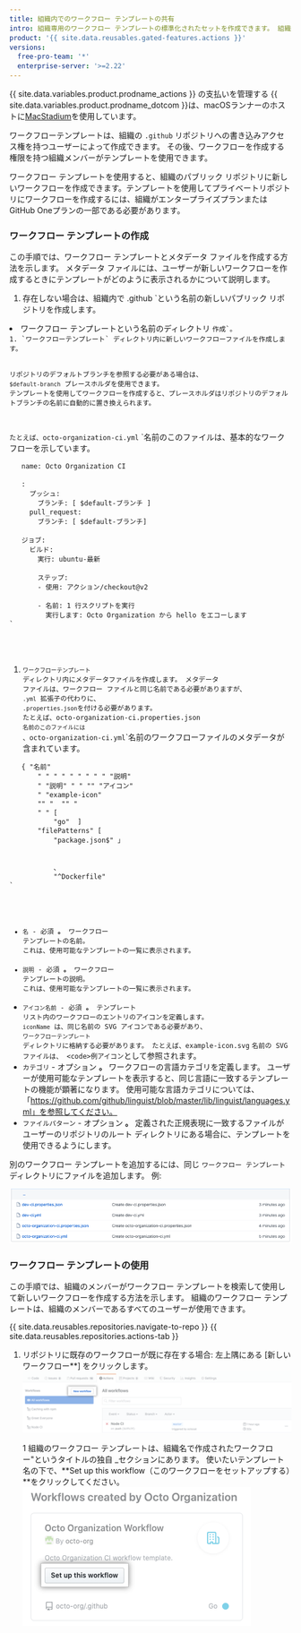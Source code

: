 ```yaml
---
title: 組織内でのワークフロー テンプレートの共有
intro: 組織専用のワークフロー テンプレートの標準化されたセットを作成できます。 組織のメンバーは、組織のリポジトリで新しいワークフローを作成するときに、テンプレートを使用できます。
product: '{{ site.data.reusables.gated-features.actions }}'
versions:
  free-pro-team: '*'
  enterprise-server: '>=2.22'
---
```


{{ site.data.variables.product.prodname_actions }} の支払いを管理する
{{ site.data.variables.product.prodname_dotcom }}は、macOSランナーのホストに[MacStadium](https://www.macstadium.com/)を使用しています。

ワークフローテンプレートは、組織の `.github` リポジトリへの書き込みアクセス権を持つユーザーによって作成できます。 その後、ワークフローを作成する権限を持つ組織メンバーがテンプレートを使用できます。

ワークフロー テンプレートを使用すると、組織のパブリック リポジトリに新しいワークフローを作成できます。テンプレートを使用してプライベートリポジトリにワークフローを作成するには、組織がエンタープライズプランまたはGitHub Oneプランの一部である必要があります。

### ワークフロー テンプレートの作成

この手順では、ワークフロー テンプレートとメタデータ ファイルを作成する方法を示します。 メタデータ ファイルには、ユーザーが新しいワークフローを作成するときにテンプレートがどのように表示されるかについて説明します。

1. 存在しない場合は、組織内で .github</code> `という名前の新しいパブリック リポジトリを作成します。</li>
<li>ワークフロー テンプレートという名前のディレクトリ <code>作成`。
1. `ワークフローテンプレート` ディレクトリ内に新しいワークフローファイルを作成します。

   リポジトリのデフォルトブランチを参照する必要がある場合は、 `$default-branch` プレースホルダを使用できます。 テンプレートを使用してワークフローを作成すると、プレースホルダはリポジトリのデフォルトブランチの名前に自動的に置き換えられます。

   たとえば、octo-organization-ci.yml</code> `名前のこのファイルは、基本的なワークフローを示しています。
<pre><code class="yaml">   name: Octo Organization CI

   :
     プッシュ:
       ブランチ: [ $default-ブランチ ]
     pull_request:
       ブランチ: [ $default-ブランチ]

   ジョブ:
     ビルド:
       実行: ubuntu-最新

       ステップ:
       - 使用: アクション/checkout@v2

       - 名前: 1 行スクリプトを実行
         実行します: Octo Organization から hello をエコーします
`</pre>
1. `ワークフローテンプレート` ディレクトリ内にメタデータファイルを作成します。 メタデータ ファイルは、ワークフロー ファイルと同じ名前である必要がありますが、 `.yml` 拡張子の代わりに、 `.properties.json`を付ける必要があります。 たとえば、octo-organization-ci.properties.json `名前のこのファイルには` 、octo-organization-ci.yml</code>`名前のワークフローファイルのメタデータが含まれています。
<pre><code class="yaml">   { "名前"
       " " " " " " " " " "説明"
       " "説明" " " "" "アイコン"
       " "example-icon"
       "" "  "" "
       " " [
           "go"  ]
       "filePatterns" [
           "package.json$" 」
   
       
           、
           "^Dockerfile"
`</pre>
   * `名` - 必須 **。** ワークフロー テンプレートの名前。 これは、使用可能なテンプレートの一覧に表示されます。
   * `説明` - 必須 **。** ワークフロー テンプレートの説明。 これは、使用可能なテンプレートの一覧に表示されます。
   * `アイコン名前` - 必須 **。** テンプレート リスト内のワークフローのエントリのアイコンを定義します。 `iconName` は、同じ名前の SVG アイコンである必要があり、 `ワークフローテンプレート` ディレクトリに格納する必要があります。 たとえば、example-icon.svg</code> `名前の SVG ファイルは、 <code>例アイコン`として参照されます。
   * `カテゴリ` - オプション **。** ワークフローの言語カテゴリを定義します。 ユーザーが使用可能なテンプレートを表示すると、同じ言語に一致するテンプレートの機能が顕著になります。 使用可能な言語カテゴリについては、「https://github.com/github/linguist/blob/master/lib/linguist/languages.yml」を参照してください。
   * `ファイルパターン` - オプション **。** 定義された正規表現に一致するファイルがユーザーのリポジトリのルート ディレクトリにある場合に、テンプレートを使用できるようにします。

別のワークフロー テンプレートを追加するには、同じ `ワークフロー テンプレート` ディレクトリにファイルを追加します。 例:

![ワークフロー テンプレート ファイル](/assets/images/help/images/workflow-template-files.png)

### ワークフロー テンプレートの使用

この手順では、組織のメンバーがワークフロー テンプレートを検索して使用して新しいワークフローを作成する方法を示します。 組織のワークフロー テンプレートは、組織のメンバーであるすべてのユーザーが使用できます。

{{ site.data.reusables.repositories.navigate-to-repo }}
{{ site.data.reusables.repositories.actions-tab }}
1. リポジトリに既存のワークフローが既に存在する場合: 左上隅にある [新しいワークフロー</strong>**] をクリックします。 ![新規ワークフローの選択](/assets/images/help/repository/actions-new-workflow.png)</p></li>
1
組織のワークフロー テンプレートは、組織名で作成されたワークフロー</em>"というタイトルの独自 _セクションにあります。 使いたいテンプレート名の下で、**Set up this workflow（このワークフローをセットアップする）**をクリックしてください。 ![このワークフローを設定します](/assets/images/help/settings/actions-create-starter-workflow.png)</p></li> </ol>
